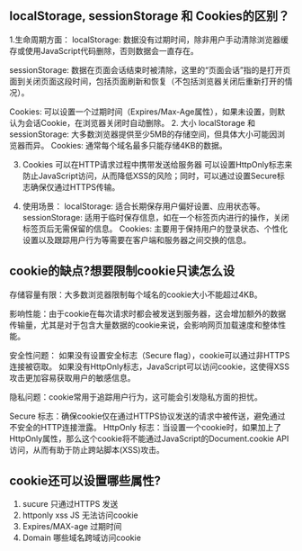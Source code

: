 ## localStorage, sessionStorage 和 Cookies的区别？
1.生命周期方面：
localStorage: 数据没有过期时间，除非用户手动清除浏览器缓存或使用JavaScript代码删除，否则数据会一直存在。

sessionStorage: 数据在页面会话结束时被清除，这里的“页面会话”指的是打开页面到关闭页面这段时间，包括页面刷新和恢复（不包括浏览器关闭后重新打开的情况）。

Cookies: 可以设置一个过期时间（Expires/Max-Age属性），如果未设置，则默认为会话Cookie，在浏览器关闭时自动删除。
2. 大小
localStorage 和 sessionStorage: 大多数浏览器提供至少5MB的存储空间，但具体大小可能因浏览器而异。
Cookies: 通常每个域名最多只能存储4KB的数据。

3. Cookies 可以在HTTP请求过程中携带发送给服务器 
可以设置HttpOnly标志来防止JavaScript访问，从而降低XSS的风险；同时，可以通过设置Secure标志确保仅通过HTTPS传输。

4. 使用场景：
localStorage: 适合长期保存用户偏好设置、应用状态等。
sessionStorage: 适用于临时保存信息，如在一个标签页内进行的操作，关闭标签页后无需保留的信息。
Cookies: 主要用于保持用户的登录状态、个性化设置以及跟踪用户行为等需要在客户端和服务器之间交换的信息。

## cookie的缺点?想要限制cookie只读怎么设
存储容量有限：大多数浏览器限制每个域名的cookie大小不能超过4KB。

影响性能：由于cookie在每次请求时都会被发送到服务器，这会增加额外的数据传输量，尤其是对于包含大量数据的cookie来说，会影响网页加载速度和整体性能。

安全性问题：
如果没有设置安全标志（Secure flag），cookie可以通过非HTTPS连接被窃取。
如果没有HttpOnly标志，JavaScript可以访问cookie，这使得XSS攻击更加容易获取用户的敏感信息。

隐私问题：cookie常用于追踪用户行为，这可能会引发隐私方面的担忧。


Secure 标志：确保cookie仅在通过HTTPS协议发送的请求中被传送，避免通过不安全的HTTP连接泄露。
HttpOnly 标志：当设置一个cookie时，如果加上了HttpOnly属性，那么这个cookie将不能通过JavaScript的Document.cookie API访问，从而有助于防止跨站脚本(XSS)攻击。

## cookie还可以设置哪些属性?
1. sucure 只通过HTTPS 发送
2. httponly xss JS 无法访问cookie
3. Expires/MAX-age 过期时间
4. Domain 哪些域名跨域访问cookie
